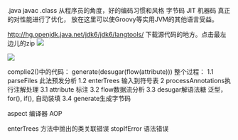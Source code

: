 .java  javac  .class            从程序员的角度，好的编码习惯和风格
字节码 JIT 机器码             真正的对性能进行了优化， 放在这里可以使Groovy等实用JVM的其他语言受益。

http://hg.openjdk.java.net/jdk6/jdk6/langtools/  下载源代码的地方。点击最左边儿的zip 
![](http://git.oschina.net/wzj777/princeWiki/raw/master/pic/jvm-5.png)

![](http://git.oschina.net/wzj777/princeWiki/raw/master/pic/jvm-6.png)

complie2()中的代码：
generate(desugar(flow(attribute)))
整个过程：
1.1 parseFiles 此法预发分析
1.2 enterTrees 输入到符号表
2 processAnnotations执行注解处理
3.1 attribute 标注
3.2 flow数据流分析
3.3 desugar解语法糖     泛型， for(), if(),  自动装填
3.4 generate生成字节码


aspect 编译器 AOP

enterTrees  方法中抛出的类关联错误
stopIfError   语法错误 